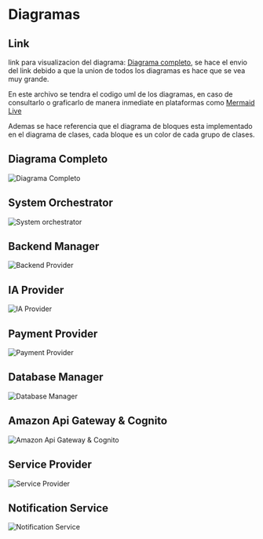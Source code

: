 # Diagramas

## Link 

link para visualizacion del diagrama: [Diagrama completo](https://drive.google.com/file/d/1Q5sAv6P_gfNhdm_OQcERwHUXc0Nr1yqY/view?usp=sharing), se hace el envio del link debido a que la union de todos los diagramas es hace que se vea muy grande.

En este archivo se tendra el codigo uml de los diagramas, en caso de consultarlo o graficarlo de manera inmediate en plataformas como [Mermaid Live](https://mermaid.live/edit)

Ademas se hace referencia que el diagrama de bloques esta implementado en el diagrama de clases, cada bloque es un color de cada grupo de clases. 

## Diagrama Completo
![Diagrama Completo](./imagenDiagrama/DiagramaCompleto.png)

## System Orchestrator
![System orchestrator](./imagenDiagrama/SystemOrchestrator.png)

## Backend Manager
![Backend Provider](./imagenDiagrama/BackendManager.png)

## IA Provider
![IA Provider](./imagenDiagrama/IA_Bridge.png)

## Payment Provider
![Payment Provider](./imagenDiagrama/PaymentBridge.png)

## Database Manager
![Database Manager](./imagenDiagrama/Database.png)

## Amazon Api Gateway & Cognito
![Amazon Api Gateway & Cognito](./imagenDiagrama/Gateway&Cognito.png)

## Service Provider
![Service Provider](./imagenDiagrama/Servicios.png)

## Notification Service
![Notification Service](./imagenDiagrama/Notificaciones.png)